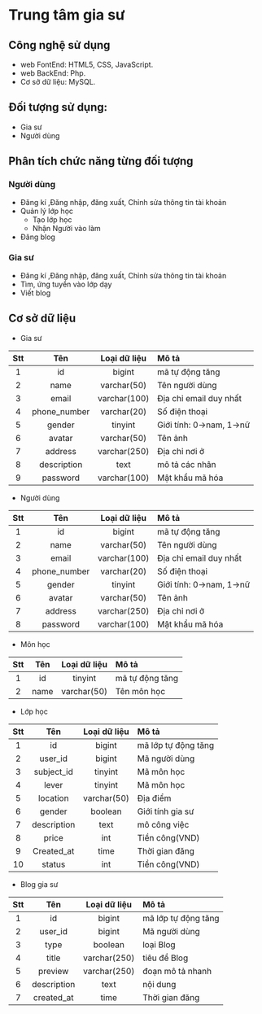 # Trung tâm gia sư

## Công nghệ sử dụng
- web FontEnd:    HTML5, CSS, JavaScript.
- web BackEnd:    Php.
- Cơ sở dữ liệu:  MySQL.

## Đối tượng sử dụng:
- Gia sư
- Người dùng

## Phân tích chức năng từng đối tượng
### Người dùng
- Đăng kí ,Đăng nhập, đăng xuất, Chỉnh sửa thông tin tài khoản
- Quản lý lớp học
  - Tạo lớp học
  - Nhận Người vào làm
- Đăng blog 
### Gia sư
- Đăng kí ,Đăng nhập, đăng xuất, Chỉnh sửa thông tin tài khoản
- Tìm, ứng tuyển vào lớp dạy
- Viết blog

## Cơ sở dữ liệu
- Gia sư

| Stt | Tên | Loại dữ liệu | Mô tả |
| :----: | :----: | :----: | :---- |
| 1 | id | bigint | mã tự động tăng | 
| 2 | name | varchar(50) | Tên người dùng | 
| 3 | email | varchar(100) | Địa chỉ email duy nhất | 
| 4 | phone_number | varchar(20) | Số điện thoại | 
| 5 | gender | tinyint | Giới tính: 0->nam, 1->nữ | 
| 6 | avatar | varchar(50) | Tên ảnh |
| 7 | address | varchar(250) | Địa chỉ nơi ở | 
| 8 | description | text | mô tả các nhân | 
| 9 | password | varchar(100) | Mật khẩu mã hóa | 

- Người dùng

| Stt | Tên | Loại dữ liệu | Mô tả |
| :----: | :----: | :----: | :---- |
| 1 | id | bigint | mã tự động tăng | 
| 2 | name | varchar(50) | Tên người dùng | 
| 3 | email | varchar(100) | Địa chỉ email duy nhất | 
| 4 | phone_number | varchar(20) | Số điện thoại | 
| 5 | gender | tinyint | Giới tính: 0->nam, 1->nữ | 
| 6 | avatar | varchar(50) | Tên ảnh |
| 7 | address | varchar(250) | Địa chỉ nơi ở | 
| 8 | password | varchar(100) | Mật khẩu mã hóa | 

- Môn học

| Stt | Tên | Loại dữ liệu | Mô tả |
| :----: | :----: | :----: | :---- |
| 1 | id | tinyint | mã tự động tăng | 
| 2 | name | varchar(50) | Tên môn học | 

- Lớp học

| Stt | Tên | Loại dữ liệu | Mô tả |
| :----: | :----: | :----: | :---- |
| 1 | id | bigint | mã lớp tự động tăng | 
| 2 | user_id | bigint | Mã người dùng |
| 3 | subject_id | tinyint | Mã môn học | 
| 4 | lever | tinyint | Mã môn học | 
| 5 | location | varchar(50) | Địa điểm | 
| 6 | gender | boolean | Giới tính gia sư | 
| 7 | description | text | mô công việc | 
| 8 | price | int | Tiền công(VND) |
| 9 | Created_at | time | Thời gian đăng |
| 10 | status | int | Tiền công(VND) |

- Blog gia sư 

| Stt | Tên | Loại dữ liệu | Mô tả |
| :----: | :----: | :----: | :---- |
| 1 | id | bigint | mã lớp tự động tăng | 
| 2 | user_id | bigint | Mã người dùng |
| 3 | type | boolean | loại Blog |
| 4 | title | varchar(250) | tiêu đề Blog |
| 5 | preview | varchar(250) | đoạn mô tả nhanh |
| 6 | description | text | nội dung |
| 7 | created_at | time | Thời gian đăng |
